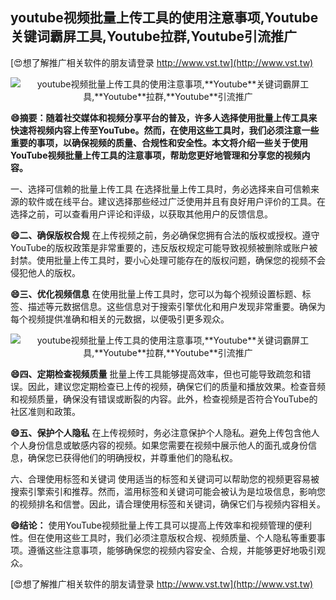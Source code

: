 ## **youtube视频批量上传工具的使用注意事项,**Youtube**关键词霸屏工具,**Youtube**拉群,**Youtube**引流推广**

[😍想了解推广相关软件的朋友请登录 http://www.vst.tw](http://www.vst.tw)

 <center><img src="https://vst.tw/MP4/tuiguang/png/1.png" alt="youtube视频批量上传工具的使用注意事项,**Youtube**关键词霸屏工具,**Youtube**拉群,**Youtube**引流推广"></center>

**😄摘要：随着社交媒体和视频分享平台的普及，许多人选择使用批量上传工具来快速将视频内容上传至YouTube。然而，在使用这些工具时，我们必须注意一些重要的事项，以确保视频的质量、合规性和安全性。本文将介绍一些关于使用YouTube视频批量上传工具的注意事项，帮助您更好地管理和分享您的视频内容。**

一、选择可信赖的批量上传工具
在选择批量上传工具时，务必选择来自可信赖来源的软件或在线平台。建议选择那些经过广泛使用并且有良好用户评价的工具。在选择之前，可以查看用户评论和评级，以获取其他用户的反馈信息。

**😄二、确保版权合规**
在上传视频之前，务必确保您拥有合法的版权或授权。遵守YouTube的版权政策是非常重要的，违反版权规定可能导致视频被删除或账户被封禁。使用批量上传工具时，要小心处理可能存在的版权问题，确保您的视频不会侵犯他人的版权。

**😄三、优化视频信息**
在使用批量上传工具时，您可以为每个视频设置标题、标签、描述等元数据信息。这些信息对于搜索引擎优化和用户发现非常重要。确保为每个视频提供准确和相关的元数据，以便吸引更多观众。

 <center><img src="https://vst.tw/MP4/tuiguang/png/6.png" alt="youtube视频批量上传工具的使用注意事项,**Youtube**关键词霸屏工具,**Youtube**拉群,**Youtube**引流推广"></center>

**😄四、定期检查视频质量**
批量上传工具能够提高效率，但也可能导致疏忽和错误。因此，建议您定期检查已上传的视频，确保它们的质量和播放效果。检查音频和视频质量，确保没有错误或断裂的内容。此外，检查视频是否符合YouTube的社区准则和政策。

**😄五、保护个人隐私**
在上传视频时，务必注意保护个人隐私。避免上传包含他人个人身份信息或敏感内容的视频。如果您需要在视频中展示他人的面孔或身份信息，确保您已获得他们的明确授权，并尊重他们的隐私权。

六、合理使用标签和关键词
使用适当的标签和关键词可以帮助您的视频更容易被搜索引擎索引和推荐。然而，滥用标签和关键词可能会被认为是垃圾信息，影响您的视频排名和信誉。因此，请合理使用标签和关键词，确保它们与视频内容相关。

**😄结论：**
使用YouTube视频批量上传工具可以提高上传效率和视频管理的便利性。但在使用这些工具时，我们必须注意版权合规、视频质量、个人隐私等重要事项。遵循这些注意事项，能够确保您的视频内容安全、合规，并能够更好地吸引观众。

[😍想了解推广相关软件的朋友请登录 http://www.vst.tw](http://www.vst.tw)



